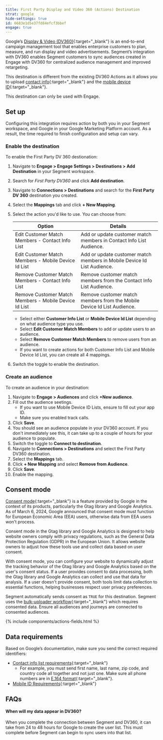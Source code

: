 ```yaml
---
title: First Party Display and Video 360 (Actions) Destination
strat: google
hide-settings: true
id: 6683e1d5e37fd84efcf3bbef
engage: true
---
```


Google’s [Display & Video (DV360)](https://marketingplatform.google.com/about/display-video-360/){:target="_blank"} is an end-to-end campaign management tool that enables enterprise customers to plan, measure, and run display and video advertisements. Segment’s integration with DV360 enables Segment customers to sync audiences created in Engage with DV360 for centralized audience management and improved retargeting.

This destination is different from the existing DV360 Actions as it allows you to upload [contact info](https://developers.google.com/display-video/api/reference/rest/v3/firstAndThirdPartyAudiences#ContactInfo){:target="_blank"} and the [mobile device ID](https://developers.google.com/display-video/api/reference/rest/v3/firstAndThirdPartyAudiences#mobiledeviceidlist){:target="_blank"}.

This destination can only be used with Engage. 

## Set up
Configuring this integration requires action by both you in your Segment workspace, and Google in your Google Marketing Platform account. As a result, the time required to finish configuration and setup can vary.

### Enable the destination

To enable the First Party DV 360 destionation: 
1. Navigate to **Engage > Engage Settings > Destinations > Add Destination** in your Segment workspace.
2. Search for *First Party DV360* and click **Add destination**. 
3. Navigate to **Connections > Destinations** and search for the **First Party DV 360** destination you created. 
4. Select the **Mappings** tab and click **+ New Mapping**. 
5. Select the action you'd like to use. You can choose from: 

    Option | Details
    ------ | --------
    Edit Customer Match Members - Contact Info List | Add or update customer match members in Contact Info List Audience. 
    Edit Customer Match Members - Mobile Device Id List | Add or update customer match members in Mobile Device Id List Audience. 
    Remove Customer Match Members - Contact Info List | Remove customer match members from the Contact Info List Audience. 
    Remove Customer Match Members - Mobile Device Id List | Remove customer match members from the Mobile Device Id List Audience. 

   * Select either **Customer Info List** or **Mobile Device Id List** depending on what audience type you use. 
   * Select **Edit Customer Match Members** to add or update users to an audience. 
   * Select **Remove Customer Match Members** to remove users from an audience. 
   * If you want to create actions for both Customer Info List and Mobile Device Id List, you can create all 4 mappings. 
6. Switch the toggle to enable the destination. 


### Create an audience

To create an audience in your destination: 
1. Navigate to **Engage > Audiences** and click **+New audience**. 
2. Fill out the audience seetings. 
   * If you want to use Mobile Device ID Lists, ensure to fill out your app ID. 
   * Make sure you enabled track calls. 
3. Click **Save**. 
4. You should see an audience populate in your DV360 account. If you don't immediately see this, it can take up to a couple of hours for your audience to populate. 
5. Switch the toggle to **Connect to destination**. 
6. Navigate to **Connections > Destinations** and select the First Party DV360 destination. 
7. Select the **Mappings** tab. 
8. Click **+ New Mapping** and select **Remove from Audience**. 
9. Click **Save**.
10. Enable the mapping. 

## Consent mode
[Consent mode](https://support.google.com/analytics/answer/9976101?hl=en){:target="_blank"} is a feature provided by Google in the context of its products, particularly the Gtag library and Google Analytics. As of March 6, 2024, Google announced that consent mode must function for European Economic Area (EEA) users, otherwise data from EEA users won't process. 

Consent mode in the Gtag library and Google Analytics is designed to help website owners comply with privacy regulations, such as the General Data Protection Regulation (GDPR) in the European Union. It allows website owners to adjust how these tools use and collect data based on user consent.

With consent mode, you can configure your website to dynamically adjust the tracking behavior of the Gtag library and Google Analytics based on the user's consent status. If a user provides consent to data processing, both the Gtag library and Google Analytics can collect and use that data for analysis. If a user doesn't provide consent, both tools limit data collection to essential functions, helping businesses respect user privacy preferences.

Segment automatically sends consent as `TRUE` for this destination.  Segment uses the [bulk-uploader workflow](https://developers.google.com/authorized-buyers/rtb/bulk-uploader#workflow){:target="_blank"} which requires consented data. Ensure all audiences and journeys are connected to consented audiences.  

{% include components/actions-fields.html %}

## Data requirements
Based on Google’s documentation, make sure you send the correct required identifiers:
* [Contact info list requirements](https://developers.google.com/display-video/api/reference/rest/v3/firstAndThirdPartyAudiences#contactinfo){:target="_blank"}
   * For example, you must send first name, last name, zip code, and country code all together and not just one. Make sure all phone numbers are in [E.164 format](https://en.wikipedia.org/wiki/E.164){:target="_blank"}. 
* [Mobile ID Requirements](https://developers.google.com/display-video/api/reference/rest/v3/firstAndThirdPartyAudiences#mobiledeviceidlist){:target="_blank"}


## FAQs

#### When will my data appear in DV360?
When you complete the connection between Segment and DV360, it can take from 24 to 48 hours for Google to create the user list. This must complete before Segment can begin to sync users into that list. 
